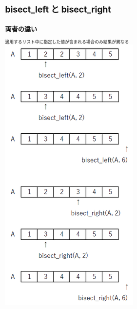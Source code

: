 # bisect_left と bisect_right
## 両者の違い
適用するリスト中に指定した値が含まれる場合のみ結果が異なる
![違いの図](https://github.com/tsuru7/articles/raw/main/%E3%81%8A%E5%8B%89%E5%BC%B7/programming/bisect/images/bisect.png)